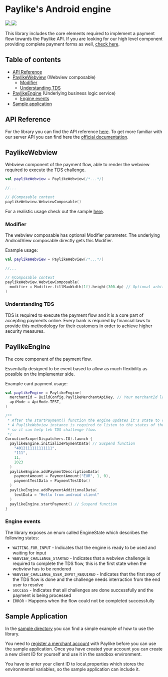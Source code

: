 # Paylike's Android engine

<a href="https://jitpack.io/#paylike/kotlin_engine" target="_blank">
    <img src="https://jitpack.io/v/paylike/kotlin_engine.svg" />
</a>
<a href="https://github.com/kocsislaci/kotlin_engine/actions/workflows/AssembleOnMain.yml" target="_blank">
    <img src="https://github.com/kocsislaci/kotlin_engine/actions/workflows/AssembleOnMain.yml/badge.svg?branch=main" />
</a>

This library includes the core elements required to implement a payment flow towards the Paylike API.
If you are looking for our high level component providing complete payment forms as well, [check here](https://github.com/paylike/kotlin_sdk).

## Table of contents
* [API Reference](#api-reference)
* [PaylikeWebview](#paylikeWebview) (Webview composable)
    * [Modifier](#modifier)
    * [Understanding TDS](#understanding-tds)
* [PaylikeEngine](#paylikeengine) (Underlying business logic service)
    * [Engine events](#engine-events)
* [Sample application](#sample-application)

## API Reference

For the library you can find the API reference [here](https://paylike.io#todo-link).
To get more familiar with our server API you can find here the [official documentation](https:/github.com/paylike/api-reference).

## PaylikeWebview

Webview component of the payment flow, able to render the webview required to execute the TDS challenge.

```kotlin
val paylikeWebview = PaylikeWebview(/*...*/)

//...

// @Composable context
paylikeWebview.WebviewComposable()
```
For a realistic usage check out the sample [here](./sample/src/main/java/com/github/paylike/sample).

### Modifier

The webview composable has optional Modifier parameter. The underlying AndroidView composable directly gets this Modifier.

Example usage:

```kotlin
val paylikeWebview = PaylikeWebview(/*...*/)

//...

// @Composable context
paylikeWebview.WebviewComposable(
  modifier = Modifier.fillMaxWidth(1f).height(300.dp) // Optional arbitrary modifier
)
```

### Understanding TDS

TDS is required to execute the payment flow and it is a core part of accepting payments online. Every bank is required by financial laws to provide this methodology for their customers in order to achieve higher security measures.

## PaylikeEngine

The core component of the payment flow.

Essentially designed to be event based to allow as much flexibility as possible on the implementer side.

Example card payment usage:

```kotlin
val paylikeEngine = PaylikeEngine(
  merchantId = BuildConfig.PaylikeMerchantApiKey, // Your merchantId loaded from environment
  apiMode = ApiMode.TEST,
)

/**
 * After the startPayment() function the engine updates it's state to render TDS webview challenge.
 * A PaylikeWebview instance is required to listen to the states of the engine,
 * so it can help teh TDS challenge flow.
 */
CoroutineScope(Dispatchers.IO).launch {
  paylikeEngine.initializePaymentData( // Suspend function
    "4012111111111111",
    "111",
    11,
    2023
  )
  paylikeEngine.addPaymentDescriptionData(
    paymentAmount = PaymentAmount("EUR", 1, 0),
    paymentTestData = PaymentTestDto()
  )
  paylikeEngine.addPaymentAdditionalData(
    textData = "Hello from android client"
  )
  paylikeEngine.startPayment() // Suspend function
}
```

### Engine events

The library exposes an enum called EngineState which describes the following states:

* `WAITING_FOR_INPUT` - Indicates that the engine is ready to be used and waiting for input
* `WEBVIEW_CHALLENGE_STARTED` -  Indicates that a webview challenge is required to complete the TDS flow, this is the first state when the webview has to be rendered
* `WEBVIEW_CHALLENGE_USER_INPUT_REQUIRED` - Indicates that the first step of the TDS flow is done and the challenge needs interraction from the end user to resolve
* `SUCCESS` - Indicates that all challenges are done successfully and the payment is being processed
* `ERROR` - Happens when the flow could not be completed successfully

## Sample Application

In the [sample directory](./sample) you can find a simple example of how to use the library.

You need to [register a merchant account](https://paylike.io/sign-up) with Paylike before you can use the sample application. Once you have created your account you can create a new client ID for yourself and use it in the sandbox environment.

You have to enter your client ID to local.properties which stores the environmental variables, so the sample application can include it.